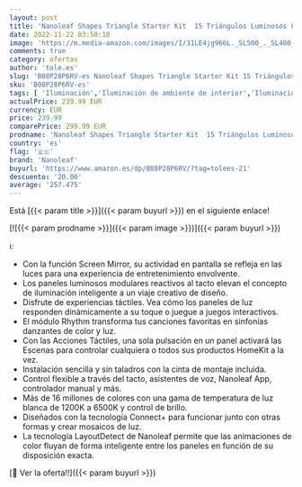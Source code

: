 ```yaml
---
layout: post
title: 'Nanoleaf Shapes Triangle Starter Kit  15 Triángulos Luminosos LED RGBW - Apliques de Pared Interior Modulares  Luces Led Inteligentes 16M Colores WiFi  Compatible con Alexa  para Decoración y Gaming'
date: 2022-11-22 03:50:18
image: 'https://m.media-amazon.com/images/I/31LE4jg966L._SL500_._SL400_.jpg'
comments: true
category: ofertas
author: 'tole.es'
slug: 'B08P28P6RV-es Nanoleaf Shapes Triangle Starter Kit 15 Triángulos...'
sku: 'B08P28P6RV-es'
tags: [ 'Iluminación','Iluminación de ambiente de interior','Iluminación de interior','Iluminación decorativa y para usos específicos de interior','alexa','nanoleaf','🇪🇸', ]
actualPrice: 239.99 EUR
currency: EUR
price: 239.99
comparePrice: 299.99 EUR
prodname: 'Nanoleaf Shapes Triangle Starter Kit  15 Triángulos Luminosos LED RGBW - Apliques de Pared Interior Modulares  Luces Led Inteligentes 16M Colores WiFi  Compatible con Alexa  para Decoración y Gaming'
country: 'es'
flag: '🇪🇸'
brand: 'Nanoleaf'
buyurl: 'https://www.amazon.es/dp/B08P28P6RV/?tag=tolees-21'
descuento: '20.00'
average: '257.475'
---
```


Está [{{< param title >}}]({{< param buyurl >}}) en el siguiente enlace!

[![{{< param prodname >}}]({{< param image >}})]({{< param buyurl >}})

ℹ️:

- Con la función Screen Mirror, su actividad en pantalla se refleja en las luces para una experiencia de entretenimiento envolvente.
- Los paneles luminosos modulares reactivos al tacto elevan el concepto de iluminación inteligente a un viaje creativo de diseño.
- Disfrute de experiencias táctiles. Vea cómo los paneles de luz responden dinámicamente a su toque o juegue a juegos interactivos.
- El módulo Rhythm transforma tus canciones favoritas en sinfonías danzantes de color y luz.
- Con las Acciones Táctiles, una sola pulsación en un panel activará las Escenas para controlar cualquiera o todos sus productos HomeKit a la vez.
- Instalación sencilla y sin taladros con la cinta de montaje incluida.
- Control flexible a través del tacto, asistentes de voz, Nanoleaf App, controlador manual y más.
- Más de 16 millones de colores con una gama de temperatura de luz blanca de 1200K a 6500K y control de brillo.
- Diseñados con la tecnología Connect+ para funcionar junto con otras formas y crear mosaicos de luz.
- La tecnología LayoutDetect de Nanoleaf permite que las animaciones de color fluyan de forma inteligente entre los paneles en función de su disposición exacta.

[🛒 Ver la oferta!!]({{< param buyurl >}})
